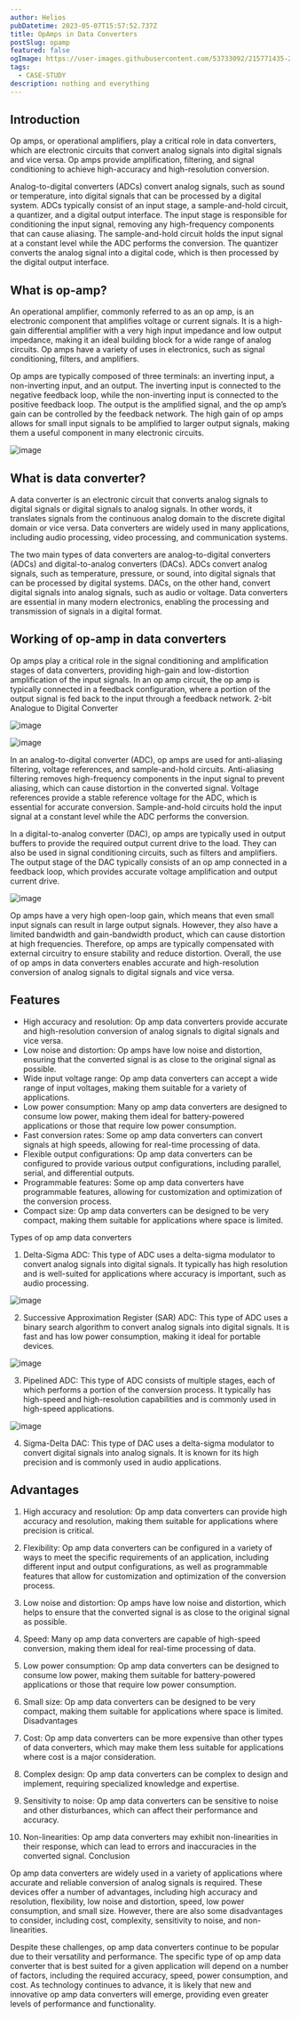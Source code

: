 ```yaml
---
author: Helios
pubDatetime: 2023-05-07T15:57:52.737Z
title: OpAmps in Data Converters
postSlug: opamp
featured: false
ogImage: https://user-images.githubusercontent.com/53733092/215771435-25408246-2309-4f8b-a781-1f3d93bdf0ec.png
tags:
  - CASE-STUDY
description: nothing and everything 
---
```


## Introduction

Op amps, or operational amplifiers, play a critical role in data converters, which are electronic circuits that convert analog signals into digital signals and vice versa. Op amps provide amplification, filtering, and signal conditioning to achieve high-accuracy and high-resolution conversion.

Analog-to-digital converters (ADCs) convert analog signals, such as sound or temperature, into digital signals that can be processed by a digital system. ADCs typically consist of an input stage, a sample-and-hold circuit, a quantizer, and a digital output interface. The input stage is responsible for conditioning the input signal, removing any high-frequency components that can cause aliasing. The sample-and-hold circuit holds the input signal at a constant level while the ADC performs the conversion. The quantizer converts the analog signal into a digital code, which is then processed by the digital output interface.

## What is op-amp?

An operational amplifier, commonly referred to as an op amp, is an electronic component that amplifies voltage or current signals. It is a high-gain differential amplifier with a very high input impedance and low output impedance, making it an ideal building block for a wide range of analog circuits. Op amps have a variety of uses in electronics, such as signal conditioning, filters, and amplifiers.

Op amps are typically composed of three terminals: an inverting input, a non-inverting input, and an output. The inverting input is connected to the negative feedback loop, while the non-inverting input is connected to the positive feedback loop. The output is the amplified signal, and the op amp’s gain can be controlled by the feedback network. The high gain of op amps allows for small input signals to be amplified to larger output signals, making them a useful component in many electronic circuits.

![image](https://user-images.githubusercontent.com/103866475/236672236-253f652b-518a-46bf-bacd-115a444e16a1.png)


## What is data converter?

A data converter is an electronic circuit that converts analog signals to digital signals or digital signals to analog signals. In other words, it translates signals from the continuous analog domain to the discrete digital domain or vice versa. Data converters are widely used in many applications, including audio processing, video processing, and communication systems.

The two main types of data converters are analog-to-digital converters (ADCs) and digital-to-analog converters (DACs). ADCs convert analog signals, such as temperature, pressure, or sound, into digital signals that can be processed by digital systems. DACs, on the other hand, convert digital signals into analog signals, such as audio or voltage. Data converters are essential in many modern electronics, enabling the processing and transmission of signals in a digital format.

## Working of op-amp in data converters

Op amps play a critical role in the signal conditioning and amplification stages of data converters, providing high-gain and low-distortion amplification of the input signals. In an op amp circuit, the op amp is typically connected in a feedback configuration, where a portion of the output signal is fed back to the input through a feedback network.
2-bit Analogue to Digital Converter

![image](https://user-images.githubusercontent.com/103866475/236672263-dd59dc20-b5de-49e9-8dcb-0d2d857562a7.png)

![image](https://user-images.githubusercontent.com/103866475/236672283-21c63ab0-0be8-4569-a199-57aed2f2305c.png)


In an analog-to-digital converter (ADC), op amps are used for anti-aliasing filtering, voltage references, and sample-and-hold circuits. Anti-aliasing filtering removes high-frequency components in the input signal to prevent aliasing, which can cause distortion in the converted signal. Voltage references provide a stable reference voltage for the ADC, which is essential for accurate conversion. Sample-and-hold circuits hold the input signal at a constant level while the ADC performs the conversion.

In a digital-to-analog converter (DAC), op amps are typically used in output buffers to provide the required output current drive to the load. They can also be used in signal conditioning circuits, such as filters and amplifiers. The output stage of the DAC typically consists of an op amp connected in a feedback loop, which provides accurate voltage amplification and output current drive.

![image](https://user-images.githubusercontent.com/103866475/236672301-fbac574f-be21-4bce-897c-ea6203681c53.png)


Op amps have a very high open-loop gain, which means that even small input signals can result in large output signals. However, they also have a limited bandwidth and gain-bandwidth product, which can cause distortion at high frequencies. Therefore, op amps are typically compensated with external circuitry to ensure stability and reduce distortion. Overall, the use of op amps in data converters enables accurate and high-resolution conversion of analog signals to digital signals and vice versa.

## Features

- High accuracy and resolution: Op amp data converters provide accurate and high-resolution conversion of analog signals to digital signals and vice versa.
- Low noise and distortion: Op amps have low noise and distortion, ensuring that the converted signal is as close to the original signal as possible.
- Wide input voltage range: Op amp data converters can accept a wide range of input voltages, making them suitable for a variety of applications.
- Low power consumption: Many op amp data converters are designed to consume low power, making them ideal for battery-powered applications or those that require low power consumption.
- Fast conversion rates: Some op amp data converters can convert signals at high speeds, allowing for real-time processing of data.
- Flexible output configurations: Op amp data converters can be configured to provide various output configurations, including parallel, serial, and differential outputs.
- Programmable features: Some op amp data converters have programmable features, allowing for customization and optimization of the conversion process.
- Compact size: Op amp data converters can be designed to be very compact, making them suitable for applications where space is limited.

Types of op amp data converters

1. Delta-Sigma ADC: This type of ADC uses a delta-sigma modulator to convert analog signals into digital signals. It typically has high resolution and is well-suited for applications where accuracy is important, such as audio processing.

![image](https://user-images.githubusercontent.com/103866475/236672333-1a73de84-5253-49c3-b2d0-386a4c27dbea.png)


2. Successive Approximation Register (SAR) ADC: This type of ADC uses a binary search algorithm to convert analog signals into digital signals. It is fast and has low power consumption, making it ideal for portable devices.

![image](https://user-images.githubusercontent.com/103866475/236672338-3b9a5272-c8cc-4bd5-ae52-cd8da1cce9a3.png)


3. Pipelined ADC: This type of ADC consists of multiple stages, each of which performs a portion of the conversion process. It typically has high-speed and high-resolution capabilities and is commonly used in high-speed applications.

![image](https://user-images.githubusercontent.com/103866475/236672347-7b648efa-dd87-4208-b580-e527374cafee.png)


4. Sigma-Delta DAC: This type of DAC uses a delta-sigma modulator to convert digital signals into analog signals. It is known for its high precision and is commonly used in audio applications.

## Advantages

1. High accuracy and resolution: Op amp data converters can provide high accuracy and resolution, making them suitable for applications where precision is critical.

2. Flexibility: Op amp data converters can be configured in a variety of ways to meet the specific requirements of an application, including different input and output configurations, as well as programmable features that allow for customization and optimization of the conversion process.

3. Low noise and distortion: Op amps have low noise and distortion, which helps to ensure that the converted signal is as close to the original signal as possible.

4. Speed: Many op amp data converters are capable of high-speed conversion, making them ideal for real-time processing of data.

5. Low power consumption: Op amp data converters can be designed to consume low power, making them suitable for battery-powered applications or those that require low power consumption.

6. Small size: Op amp data converters can be designed to be very compact, making them suitable for applications where space is limited.
Disadvantages

1. Cost: Op amp data converters can be more expensive than other types of data converters, which may make them less suitable for applications where cost is a major consideration.

2. Complex design: Op amp data converters can be complex to design and implement, requiring specialized knowledge and expertise.

3. Sensitivity to noise: Op amp data converters can be sensitive to noise and other disturbances, which can affect their performance and accuracy.

4. Non-linearities: Op amp data converters may exhibit non-linearities in their response, which can lead to errors and inaccuracies in the converted signal.
Conclusion

Op amp data converters are widely used in a variety of applications where accurate and reliable conversion of analog signals is required. These devices offer a number of advantages, including high accuracy and resolution, flexibility, low noise and distortion, speed, low power consumption, and small size. However, there are also some disadvantages to consider, including cost, complexity, sensitivity to noise, and non-linearities.

Despite these challenges, op amp data converters continue to be popular due to their versatility and performance. The specific type of op amp data converter that is best suited for a given application will depend on a number of factors, including the required accuracy, speed, power consumption, and cost. As technology continues to advance, it is likely that new and innovative op amp data converters will emerge, providing even greater levels of performance and functionality.

